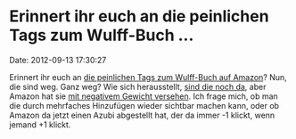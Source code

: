Erinnert ihr euch an die peinlichen Tags zum Wulff-Buch \...
============================================================

Date: 2012-09-13 17:30:27

Erinnert ihr euch an [die peinlichen Tags zum Wulff-Buch auf
Amazon](/?ts=aeb1827e)? Nun, die sind weg. Ganz weg? Wie sich
herausstellt, [sind die noch
da](http://www.amazon.de/tag/prostitution/products/), aber Amazon hat
sie [mit negativem Gewicht
versehen](http://www.amazon.de/Jenseits-Protokolls-Bettina-Wulff/dp/tags-on-product/3868832734/ref=tag_top_yt_edpp?page=10&sortBy=popularity).
Ich frage mich, ob man die durch mehrfaches Hinzufügen wieder sichtbar
machen kann, oder ob Amazon da jetzt einen Azubi abgestellt hat, der da
immer -1 klickt, wenn jemand +1 klickt.

